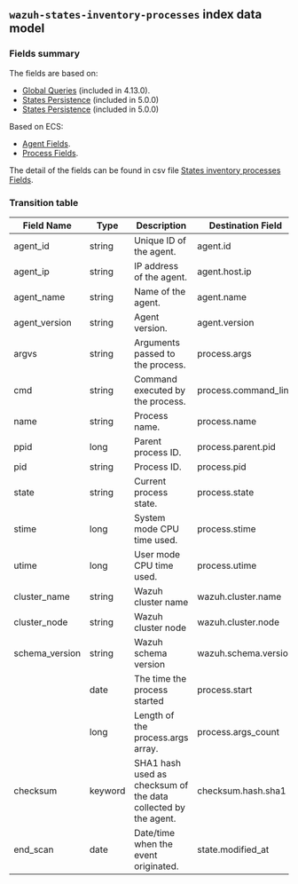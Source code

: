 ## `wazuh-states-inventory-processes` index data model

### Fields summary

The fields are based on:
- [Global Queries](https://github.com/wazuh/wazuh/issues/27898) (included in 4.13.0).
- [States Persistence](https://github.com/wazuh/wazuh/issues/29840#issuecomment-2937251736) (included in 5.0.0)
- [States Persistence](https://github.com/wazuh/wazuh/issues/29533) (included in 5.0.0)

Based on ECS:

- [Agent Fields](https://www.elastic.co/guide/en/ecs/current/ecs-agent.html).
- [Process Fields](https://www.elastic.co/guide/en/ecs/current/ecs-process.html).

The detail of the fields can be found in csv file [States inventory processes Fields](fields.csv).

### Transition table

| Field Name     | Type    | Description                                                    | Destination Field    | Custom |
|----------------|---------|----------------------------------------------------------------|----------------------|--------|
| agent_id       | string  | Unique ID of the agent.                                        | agent.id             | FALSE  |
| agent_ip       | string  | IP address of the agent.                                       | agent.host.ip        | TRUE   |
| agent_name     | string  | Name of the agent.                                             | agent.name           | FALSE  |
| agent_version  | string  | Agent version.                                                 | agent.version        | FALSE  |
| argvs          | string  | Arguments passed to the process.                               | process.args         | FALSE  |
| cmd            | string  | Command executed by the process.                               | process.command_line | FALSE  |
| name           | string  | Process name.                                                  | process.name         | FALSE  |
| ppid           | long    | Parent process ID.                                             | process.parent.pid   | FALSE  |
| pid            | string  | Process ID.                                                    | process.pid          | FALSE  |
| state          | string  | Current process state.                                         | process.state        | TRUE   |
| stime          | long    | System mode CPU time used.                                     | process.stime        | TRUE   |
| utime          | long    | User mode CPU time used.                                       | process.utime        | TRUE   |
| cluster_name   | string  | Wazuh cluster name                                             | wazuh.cluster.name   | TRUE   |
| cluster_node   | string  | Wazuh cluster node                                             | wazuh.cluster.node   | TRUE   |
| schema_version | string  | Wazuh schema version                                           | wazuh.schema.version | TRUE   |
|                | date    | The time the process started                                   | process.start        | FALSE  |
|                | long    | Length of the process.args array.                              | process.args_count   | FALSE  |
| checksum       | keyword | SHA1 hash used as checksum of the data collected by the agent. | checksum.hash.sha1   | TRUE   |
| end_scan       | date    | Date/time when the event originated.                           | state.modified_at    | TRUE   |
